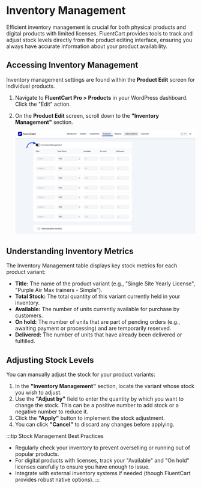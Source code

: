  # Inventory Management

Efficient inventory management is crucial for both physical products and digital products with limited licenses. FluentCart provides tools to track and adjust stock levels directly from the product editing interface, ensuring you always have accurate information about your product availability.

## Accessing Inventory Management

Inventory management settings are found within the **Product Edit** screen for individual products.

1.  Navigate to **FluentCart Pro > Products** in your WordPress dashboard. Click the "Edit" action.
2.  On the **Product Edit** screen, scroll down to the **"Inventory Management"** section.

    ![Screenshot of Inventory Management Section](/guide/public/images/product-types-creation/inventory-management-section.png) 

## Understanding Inventory Metrics

The Inventory Management table displays key stock metrics for each product variant:

* **Title:** The name of the product variant (e.g., "Single Site Yearly License", "Purple Air Max trainers - Simple").
* **Total Stock:** The total quantity of this variant currently held in your inventory.
* **Available:** The number of units currently available for purchase by customers.
* **On hold:** The number of units that are part of pending orders (e.g., awaiting payment or processing) and are temporarily reserved.
* **Delivered:** The number of units that have already been delivered or fulfilled.

## Adjusting Stock Levels

You can manually adjust the stock for your product variants:

1.  In the **"Inventory Management"** section, locate the variant whose stock you wish to adjust.
2.  Use the **"Adjust by"** field to enter the quantity by which you want to change the stock. This can be a positive number to add stock or a negative number to reduce it.
3.  Click the **"Apply"** button to implement the stock adjustment.
4.  You can click **"Cancel"** to discard any changes before applying.

:::tip Stock Management Best Practices
* Regularly check your inventory to prevent overselling or running out of popular products.
* For digital products with licenses, track your "Available" and "On hold" licenses carefully to ensure you have enough to issue.
* Integrate with external inventory systems if needed (though FluentCart provides robust native options).
:::


